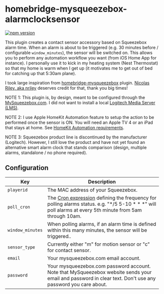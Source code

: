 # homebridge-mysqueezebox-alarmclocksensor

[![npm version](https://badge.fury.io/js/homebridge-mysqueezebox-alarmclocksensor.svg)](https://badge.fury.io/js/homebridge-mysqueezebox-alarmclocksensor)

This plugin creates a contact sensor accessory based on Squeezebox alarm time. When an alarm is about to be triggered (e.g. 30 minutes before / configurable `window_minutes`), the sensor will be switched on. This allows you to perform any automation workflow you want (from iOS Home App for instance). I personally use it to kick in my heating system (Nest Thermostat) so that my home is warm when I get up (it motivates me to get out of bed for catching up that 5:30am plane).

I took large inspiration from [homebridge-mysqueezebox](https://github.com/nriley/homebridge-mysqueezebox) plugin. [Nicolas Riley, aka nriley](https://github.com/nriley) deserves credit for that, thank you big times!

NOTE 1: This plugin is, by design, meant to be configured through the [MySqueezebox.com](http://mysqueezebox.com). I did not want to install a local [Logitech Media Server (LMS)](https://en.wikipedia.org/wiki/Logitech_Media_Server).

NOTE 2: I use Apple HomeKit Automation feature to setup the action to be performed once the sensor is ON. You will need an Apple TV 4 or an iPad that stays at home. See [HomeKit Automation requirements](https://support.apple.com/en-us/HT207057).

NOTE 3: Squeezebox product line is discontinued by the manufacturer (Logitech). However, I still love the product and have not yet found an alternative smart alarm clock that stands comparison (design, multiple alarms, standalone / no phone required).

## Configuration

| Key | Description |
| --- | --- |
| `playerid` | The MAC address of your Squeezebox.|
| `poll_cron` | The [Cron expression](https://www.npmjs.com/package/node-cron#cron-syntax) defining the frequency for polling alarms status. e.g. "*/5 5-10 * * *" will poll alarms at every 5th minute from 5am through 10am.|
| `window_minutes` | When polling alarms, if an alarm time is defined within this many minutes, the sensor will be triggered.. |
| `sensor_type	` | Currently either "m" for motion sensor or "c" for contact sensor. |
| `email` | Your mysqueezebox.com email account. |
| `password` | Your mysqueezebox.com password account. Note that MySqueezebox website sends your email and password in clear text.  Don't use any password you care about.|

